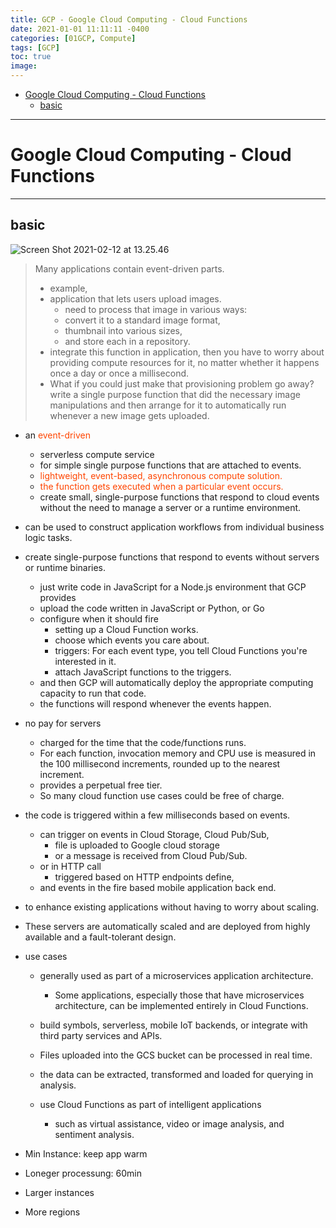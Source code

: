 ```yaml
---
title: GCP - Google Cloud Computing - Cloud Functions
date: 2021-01-01 11:11:11 -0400
categories: [01GCP, Compute]
tags: [GCP]
toc: true
image:
---
```


- [Google Cloud Computing - Cloud Functions](#google-cloud-computing---cloud-functions)
  - [basic](#basic)

---

# Google Cloud Computing - Cloud Functions

---

## basic


![Screen Shot 2021-02-12 at 13.25.46](https://i.imgur.com/uuTClRK.png)

> Many applications contain event-driven parts.
> - example,
> - application that lets users upload images.
>   - need to process that image in various ways:
>   - convert it to a standard image format,
>   - thumbnail into various sizes,
>   - and store each in a repository.
> - integrate this function in application, then you have to worry about providing compute resources for it, no matter whether it happens once a day or once a millisecond.
> - What if you could just make that provisioning problem go away? write a single purpose function that did the necessary image manipulations and then arrange for it to automatically run whenever a new image gets uploaded.

- an <font color=OrangeRed> event-driven </font>
  - serverless compute service
  - for simple single purpose functions that are attached to events.
  - <font color=OrangeRed> lightweight, event-based, asynchronous compute solution. </font>
  - <font color=OrangeRed> the function gets executed when a particular event occurs. </font>
  - create small, single-purpose functions that respond to cloud events without the need to manage a server or a runtime environment.

- can be used to construct application workflows from individual business logic tasks.

- create single-purpose functions that respond to events without servers or runtime binaries.
  - just write code in JavaScript for a Node.js environment that GCP provides
  - upload the code written in JavaScript or Python, or Go
  - configure when it should fire
    - setting up a Cloud Function works.
    - choose which events you care about.
    - triggers: For each event type, you tell Cloud Functions you're interested in it.
    - attach JavaScript functions to the triggers.
  - and then GCP will automatically deploy the appropriate computing capacity to run that code.
  - the functions will respond whenever the events happen.

- no pay for servers
  - charged for the time that the code/functions runs.
  - For each function, invocation memory and CPU use is measured in the 100 millisecond increments, rounded up to the nearest increment.
  - provides a perpetual free tier.
  - So many cloud function use cases could be free of charge.

- the code is triggered within a few milliseconds based on events.
  - can trigger on events in Cloud Storage, Cloud Pub/Sub,
    - file is uploaded to Google cloud storage
    - or a message is received from Cloud Pub/Sub.
  - or in HTTP call
    - triggered based on HTTP endpoints define,
  - and events in the fire based mobile application back end.

- to enhance existing applications without having to worry about scaling.

- These servers are automatically scaled and are deployed from highly available and a fault-tolerant design.

- use cases
  - generally used as part of a microservices application architecture.
    - Some applications, especially those that have microservices architecture, can be implemented entirely in Cloud Functions.
  - build symbols, serverless, mobile IoT backends, or integrate with third party services and APIs.

  - Files uploaded into the GCS bucket can be processed in real time.
  - the data can be extracted, transformed and loaded for querying in analysis.
  - use Cloud Functions as part of intelligent applications
    - such as virtual assistance, video or image analysis, and sentiment analysis.

- Min Instance: keep app warm
- Loneger processung: 60min
- Larger instances
- More regions

